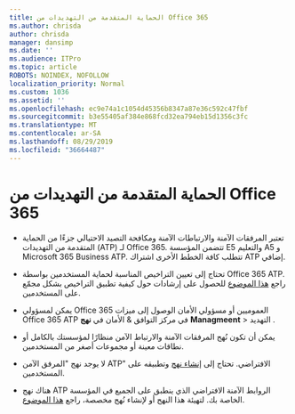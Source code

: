 ```yaml
---
title: الحماية المتقدمة من التهديدات من Office 365
ms.author: chrisda
author: chrisda
manager: dansimp
ms.date: ''
ms.audience: ITPro
ms.topic: article
ROBOTS: NOINDEX, NOFOLLOW
localization_priority: Normal
ms.custom: 1036
ms.assetid: ''
ms.openlocfilehash: ec9e74a1c1054d45356b8347a87e36c592c47fbf
ms.sourcegitcommit: b3e55405af384e868fcd32ea794eb15d1356c3fc
ms.translationtype: MT
ms.contentlocale: ar-SA
ms.lasthandoff: 08/29/2019
ms.locfileid: "36664487"
---
```

# <a name="office-365-advanced-threat-protection"></a>الحماية المتقدمة من التهديدات من Office 365

- تعتبر المرفقات الآمنة والارتباطات الآمنة ومكافحة التصيد الاحتيالي جزءًا من الحماية المتقدمة من التهديدات (ATP) لـ Office 365. تتضمن المؤسسة E5 والتعليم A5 و Microsoft 365 Business ATP. تتطلب كافة الخطط الأخرى اشتراك ATP إضافي.

- تحتاج إلى تعيين التراخيص المناسبة لحماية المستخدمين بواسطة Office 365 ATP. راجع [هذا الموضوع](https://docs.microsoft.com/office365/admin/subscriptions-and-billing/assign-licenses-to-users) للحصول على إرشادات حول كيفية تطبيق التراخيص بشكل مجمّع على المستخدمين.

- يمكن لمسؤولي Office 365 العموميين أو مسؤولي الأمان الوصول إلى ميزات Office 365 ATP في مركز التوافق & الأمان في **نهج** **Managmeent** \> التهديد .

- يمكن أن تكون نُهج المرفقات الآمنة والارتباط الآمن منظارًا لمؤسستك بالكامل أو نطاقات معينة أو مجموعات أصغر من المستخدمين.

- لا يوجد نهج "المرفق الآمن ATP" الافتراضي. تحتاج إلى [إنشاء نهج](https://docs.microsoft.com/office365/securitycompliance/set-up-atp-safe-attachments-policies) وتطبيقه على المستخدمين.

- هناك نهج ATP الروابط الآمنة الافتراضي الذي ينطبق على الجميع في المؤسسة الخاصة بك. لتهيئة هذا النهج أو لإنشاء نُهج مخصصة، راجع [هذا الموضوع](https://docs.microsoft.com/office365/securitycompliance/set-up-atp-safe-links-policies).
